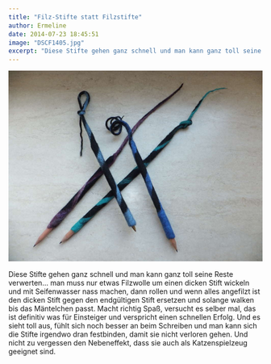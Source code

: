 ```yaml
---
title: "Filz-Stifte statt Filzstifte"
author: Ermeline
date: 2014-07-23 18:45:51
image: "DSCF1405.jpg"
excerpt: "Diese Stifte gehen ganz schnell und man kann ganz toll seine Reste verwerten..."
---
```


![DSCF1405](DSCF1405.jpg)

Diese Stifte gehen ganz schnell und man kann ganz toll seine Reste verwerten... man muss nur etwas Filzwolle um einen dicken Stift wickeln und mit Seifenwasser nass machen, dann rollen und wenn alles angefilzt ist den dicken Stift gegen den endgültigen Stift ersetzen und solange walken bis das Mäntelchen passt. Macht richtig Spaß, versucht es selber mal, das ist definitiv was für Einsteiger und verspricht einen schnellen Erfolg. Und es sieht toll aus, fühlt sich noch besser an beim Schreiben und man kann sich die Stifte irgendwo dran festbinden, damit sie nicht verloren gehen. Und nicht zu vergessen den Nebeneffekt, dass sie auch als Katzenspielzeug geeignet sind.
